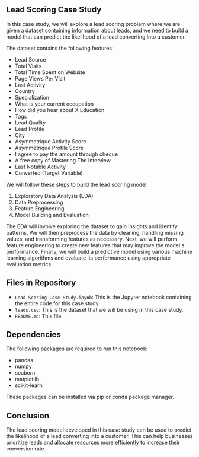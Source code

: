## Lead Scoring Case Study

In this case study, we will explore a lead scoring problem where we are given a dataset containing information about leads, and we need to build a model that can predict the likelihood of a lead converting into a customer. 

The dataset contains the following features:

- Lead Source
- Total Visits
- Total Time Spent on Website
- Page Views Per Visit
- Last Activity
- Country
- Specialization
- What is your current occupation
- How did you hear about X Education
- Tags
- Lead Quality
- Lead Profile
- City
- Asymmetrique Activity Score
- Asymmetrique Profile Score
- I agree to pay the amount through cheque
- A free copy of Mastering The Interview
- Last Notable Activity
- Converted (Target Variable)

We will follow these steps to build the lead scoring model:

1. Exploratory Data Analysis (EDA)
2. Data Preprocessing
3. Feature Engineering
4. Model Building and Evaluation

The EDA will involve exploring the dataset to gain insights and identify patterns. We will then preprocess the data by cleaning, handling missing values, and transforming features as necessary. Next, we will perform feature engineering to create new features that may improve the model's performance. Finally, we will build a predictive model using various machine learning algorithms and evaluate its performance using appropriate evaluation metrics.

## Files in Repository

- `Lead Scoring Case Study.ipynb`: This is the Jupyter notebook containing the entire code for this case study.
- `leads.csv`: This is the dataset that we will be using in this case study.
- `README.md`: This file.

## Dependencies

The following packages are required to run this notebook:

- pandas
- numpy
- seaborn
- matplotlib
- scikit-learn

These packages can be installed via pip or conda package manager.

## Conclusion

The lead scoring model developed in this case study can be used to predict the likelihood of a lead converting into a customer. This can help businesses prioritize leads and allocate resources more efficiently to increase their conversion rate.
